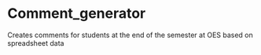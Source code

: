 # Comment_generator
Creates comments for students at the end of the semester at OES based on spreadsheet data
